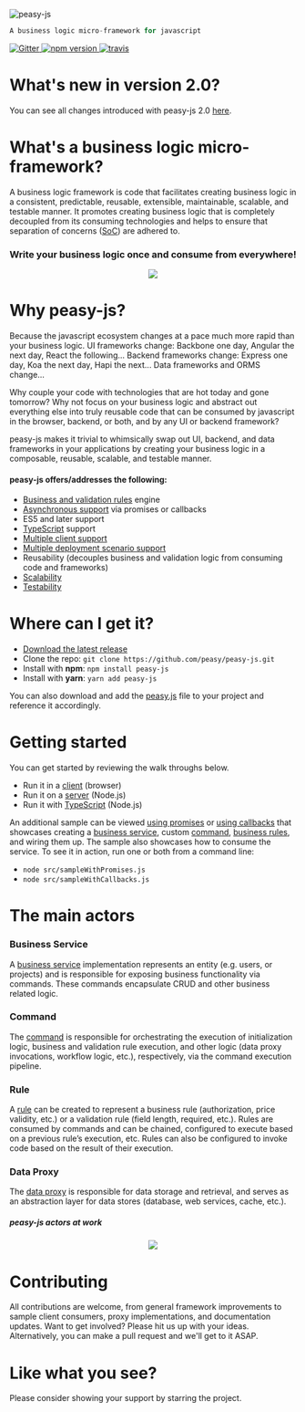 ![peasy-js](https://www.dropbox.com/s/2yajr2x9yevvzbm/peasy3.png?dl=0&raw=1)

```javascript
A business logic micro-framework for javascript
```

<p>
<a href="https://gitter.im/peasy/peasy-js?utm_source=badge&utm_medium=badge&utm_campaign=pr-badge&utm_content=badge" target="_blank">
	<img src="https://badges.gitter.im/peasy/peasy-js.svg" alt="Gitter">
</a>
<a href="https://www.npmjs.com/package/peasy-js" target="_blank">
	<img src="https://badge.fury.io/js/peasy-js.svg" alt="npm version">
</a>
<a href="https://travis-ci.org/peasy/peasy-js">
	<img src="https://travis-ci.org/peasy/peasy-js.svg?branch=master" alt="travis">
</a>
</p>

# What's new in version 2.0?

You can see all changes introduced with peasy-js 2.0 [here](https://github.com/peasy/peasy-js/wiki/new-in-2.0).

# What's a business logic micro-framework?

A business logic framework is code that facilitates creating business logic in a consistent, predictable, reusable, extensible, maintainable, scalable, and testable manner.   It promotes creating business logic that is completely decoupled from its consuming technologies and helps to ensure that separation of concerns ([SoC](https://en.wikipedia.org/wiki/Separation_of_concerns)) are adhered to.

<h3 align="center">Write your business logic once and consume from everywhere!</h3>
<p align="center">
  <img src="https://www.dropbox.com/s/o66hcg38hi88jej/Untitled%20Diagram%20%286%29.png?dl=0&raw=1">
</p>

# Why peasy-js?

Because the javascript ecosystem changes at a pace much more rapid than your business logic.  UI frameworks change: Backbone one day, Angular the next day, React the following...  Backend frameworks change: Express one day, Koa the next day, Hapi the next... Data frameworks and ORMS change...

Why couple your code with technologies that are hot today and gone tomorrow?  Why not focus on your business logic and abstract out everything else into truly reusable code that can be consumed by javascript in the browser, backend, or both, and by any UI or backend framework?

peasy-js makes it trivial to whimsically swap out UI, backend, and data frameworks in your applications by creating your business logic in a composable, reusable, scalable, and testable manner.

#### peasy-js offers/addresses the following:

- [Business and validation rules](https://github.com/peasy/peasy-js/wiki/Business-and-Validation-Rules) engine
- [Asynchronous support](https://github.com/peasy/peasy-js/wiki/asynchronous-api) via promises or callbacks
- ES5 and later support
- [TypeScript](https://github.com/peasy/peasy-js/wiki/new-in-2.0#typescript-support) support
- [Multiple client support](https://github.com/peasy/peasy-js/wiki/Multiple-Client-Support)
- [Multiple deployment scenario support](https://github.com/peasy/peasy-js/wiki/Data-Proxy#multiple-deployment-scenarios)
- Reusability (decouples business and validation logic from consuming code and frameworks)
- [Scalability](https://github.com/peasy/peasy-js/wiki/Data-Proxy#scalability)
- [Testability](https://github.com/peasy/peasy-js/wiki/Testing)

# Where can I get it?

- [Download the latest release](https://github.com/peasy/peasy-js/archive/master.zip)
- Clone the repo: ```git clone https://github.com/peasy/peasy-js.git```
- Install with **npm**: ```npm install peasy-js```
- Install with **yarn**: ```yarn add peasy-js```

You can also download and add the [peasy.js](https://github.com/peasy/peasy-js/blob/master/dist/peasy.js) file to your project and reference it accordingly.

# Getting started

You can get started by reviewing the walk throughs below.

- Run it in a [client](https://github.com/peasy/peasy-js/wiki/Browser-sample) (browser)
- Run it on a [server](https://github.com/peasy/peasy-js/wiki/node.js-sample) (Node.js)
- Run it with [TypeScript](https://github.com/peasy/peasy-js/wiki/typescript-node.js-sample) (Node.js)

An additional sample can be viewed [using promises](https://github.com/peasy/peasy-js/blob/master/src/sampleWithPromises.js) or [using callbacks](https://github.com/peasy/peasy-js/blob/master/src/sampleWithCallbacks.js) that showcases creating a [business service](https://github.com/peasy/peasy-js/wiki/businessservice), custom [command](https://github.com/peasy/peasy-js/wiki/command), [business rules](https://github.com/peasy/peasy-js/wiki/Business-and-Validation-Rules), and wiring them up.  The sample also showcases how to consume the service.  To see it in action, run one or both from a command line:

-  ```node src/sampleWithPromises.js```
-  ```node src/sampleWithCallbacks.js```

# The main actors

### Business Service
A [business service](https://github.com/peasy/peasy-js/wiki/BusinessService) implementation represents an entity (e.g. users, or projects) and is responsible for exposing business functionality via commands. These commands encapsulate CRUD and other business related logic.

### Command
The [command](https://github.com/peasy/peasy-js/wiki/Command) is responsible for orchestrating the execution of initialization logic, business and validation rule execution, and other logic (data proxy invocations, workflow logic, etc.), respectively, via the command execution pipeline.

### Rule
A [rule](https://github.com/peasy/peasy-js/wiki/Business-and-Validation-Rules) can be created to represent a business rule (authorization, price validity, etc.) or a validation rule (field length, required, etc.). Rules are consumed by commands and can be chained, configured to execute based on a previous rule’s execution, etc. Rules can also be configured to invoke code based on the result of their execution.

### Data Proxy
The [data proxy](https://github.com/peasy/peasy-js/wiki/Data-Proxy) is responsible for data storage and retrieval, and serves as an abstraction layer for data stores (database, web services, cache, etc.).

##### peasy-js actors at work
<p align="center">
  <img src="https://www.dropbox.com/s/1e56270hp1plhly/peasy-js-uml.png?dl=0&raw=1">
</p>

# Contributing

All contributions are welcome, from general framework improvements to sample client consumers, proxy implementations, and documentation updates.  Want to get involved?  Please hit us up with your ideas.  Alternatively, you can make a pull request and we'll get to it ASAP.

# Like what you see?

Please consider showing your support by starring the project.

